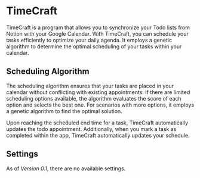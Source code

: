 # TimeCraft
TimeCraft is a program that allows you to synchronize your Todo lists from Notion with your Google Calendar. With TimeCraft, you can schedule your tasks efficiently to optimize your daily agenda. It employs a genetic algorithm to determine the optimal scheduling of your tasks within your calendar.

## Scheduling Algorithm
The scheduling algorithm ensures that your tasks are placed in your calendar without conflicting with existing appointments. If there are limited scheduling options available, the algorithm evaluates the score of each option and selects the best one. For scenarios with more options, it employs a genetic algorithm to find the optimal solution.

Upon reaching the scheduled end time for a task, TimeCraft automatically updates the todo appointment. Additionally, when you mark a task as completed within the app, TimeCraft automatically updates your schedule.

## Settings
As of *Version 0.1*, there are no available settings.
